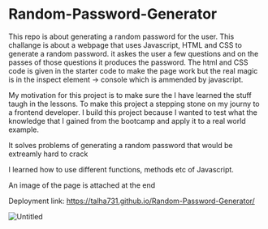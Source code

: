 # Random-Password-Generator
This repo is about generating a random password for the user. This challange is about a webpage that uses Javascript, HTML and CSS to generate a random password. it askes the user a few questions and on the passes of those questions it produces the password. The html and CSS code is given in the starter code to make the page work but the real magic is in the inspect element -> console which is ammended by javascript.

My motivation for this project is to make sure the I have learned the stuff taugh in the lessons. To make this project a stepping stone on my journy to a frontend developer.  I build this project because I wanted to test what the knowledge that I gained from the bootcamp and apply it to a real world example.

It solves problems of generating a random password that would be extreamly hard to crack

I learned how to use different functions, methods etc of Javascript.

An image of the page is attached at the end

Deployment link: https://talha731.github.io/Random-Password-Generator/


![Untitled](https://user-images.githubusercontent.com/118377080/211680535-fa86fd09-5611-45ae-aebf-5e446aaec055.png)

